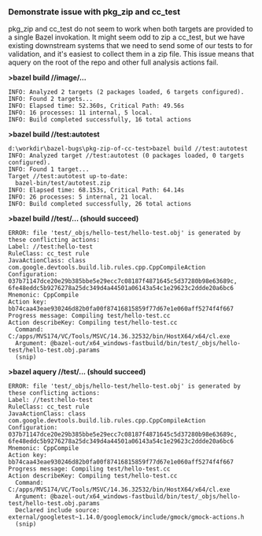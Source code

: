 ### Demonstrate issue with pkg_zip and cc_test

pkg_zip and cc_test do not seem to work when both targets are provided to a single Bazel invokation. It might seem odd to zip a cc_test, but we have existing downstream systems that we need to send some of our tests to for validation, and it's easiest to collect them in a zip file. This issue means that aquery on the root of the repo and other full analysis actions fail.

**>bazel build //image/...**
```
INFO: Analyzed 2 targets (2 packages loaded, 6 targets configured).
INFO: Found 2 targets...
INFO: Elapsed time: 52.360s, Critical Path: 49.56s
INFO: 16 processes: 11 internal, 5 local.
INFO: Build completed successfully, 16 total actions
```

**>bazel build //test:autotest**
```
d:\workdir\bazel-bugs\pkg-zip-of-cc-test>bazel build //test:autotest
INFO: Analyzed target //test:autotest (0 packages loaded, 0 targets configured).
INFO: Found 1 target...
Target //test:autotest up-to-date:
  bazel-bin/test/autotest.zip
INFO: Elapsed time: 68.153s, Critical Path: 64.14s
INFO: 26 processes: 5 internal, 21 local.
INFO: Build completed successfully, 26 total actions
```

**>bazel build //test/... (should succeed)**
```
ERROR: file 'test/_objs/hello-test/hello-test.obj' is generated by these conflicting actions:
Label: //test:hello-test
RuleClass: cc_test rule
JavaActionClass: class com.google.devtools.build.lib.rules.cpp.CppCompileAction
Configuration: 037b71147dce20e29b385bbe5e29ecc7c08187f4871645c5d37280b98e63689c, 6fe48eddc5b9276278a25dc349d4a44501a06143a54c1e29623c2ddde20a6bc6
Mnemonic: CppCompile
Action key: bb74caa43eae930246d82b0fa00f87416815859f77d67e1e060aff5274f4f667
Progress message: Compiling test/hello-test.cc
Action describeKey: Compiling test/hello-test.cc
  Command: C:/apps/MVS174/VC/Tools/MSVC/14.36.32532/bin/HostX64/x64/cl.exe
  Argument: @bazel-out/x64_windows-fastbuild/bin/test/_objs/hello-test/hello-test.obj.params
  (snip)
```

**>bazel aquery //test/... (should succeed)**
```
ERROR: file 'test/_objs/hello-test/hello-test.obj' is generated by these conflicting actions:
Label: //test:hello-test
RuleClass: cc_test rule
JavaActionClass: class com.google.devtools.build.lib.rules.cpp.CppCompileAction
Configuration: 037b71147dce20e29b385bbe5e29ecc7c08187f4871645c5d37280b98e63689c, 6fe48eddc5b9276278a25dc349d4a44501a06143a54c1e29623c2ddde20a6bc6
Mnemonic: CppCompile
Action key: bb74caa43eae930246d82b0fa00f87416815859f77d67e1e060aff5274f4f667
Progress message: Compiling test/hello-test.cc
Action describeKey: Compiling test/hello-test.cc
  Command: C:/apps/MVS174/VC/Tools/MSVC/14.36.32532/bin/HostX64/x64/cl.exe
  Argument: @bazel-out/x64_windows-fastbuild/bin/test/_objs/hello-test/hello-test.obj.params
  Declared include source: external/googletest~1.14.0/googlemock/include/gmock/gmock-actions.h
  (snip)
```
